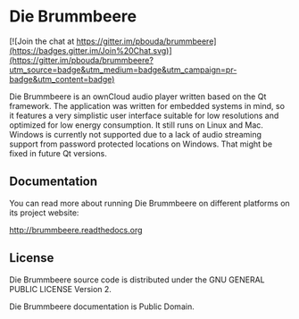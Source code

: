 # Die Brummbeere

[![Join the chat at https://gitter.im/pbouda/brummbeere](https://badges.gitter.im/Join%20Chat.svg)](https://gitter.im/pbouda/brummbeere?utm_source=badge&utm_medium=badge&utm_campaign=pr-badge&utm_content=badge)

Die Brummbeere is an ownCloud audio player written based on the Qt framework.
The application was written for embedded systems in mind, so it features a very
simplistic user interface suitable for low resolutions and optimized for low
energy consumption. It still runs on Linux and Mac. Windows is currently not
supported due to a lack of audio streaming support from password protected
locations on Windows. That might be fixed in future Qt versions.


## Documentation

You can read more about running Die Brummbeere on different platforms on its
project website:

http://brummbeere.readthedocs.org


## License

Die Brummbeere source code is distributed under the GNU GENERAL PUBLIC LICENSE
Version 2.

Die Brummbeere documentation is Public Domain.